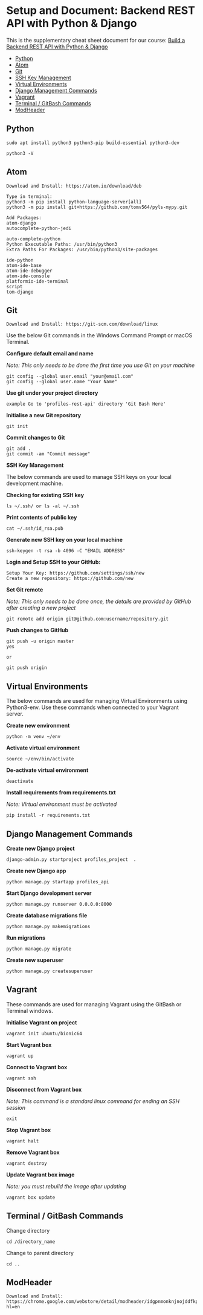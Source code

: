 # Setup and Document: Backend REST API with Python & Django

This is the supplementary cheat sheet document for our course: [Build a Backend REST API with Python & Django](https://www.linkedin.com/in/alardosa/)

<!-- TOC depthFrom:2 depthTo:6 withLinks:1 updateOnSave:1 orderedList:0 -->

- [Python](#python)
- [Atom](#atom)
- [Git](#git)
- [SSH Key Management](#ssh-key-management)
- [Virtual Environments](#virtual-environments)
- [Django Management Commands](#django-management-commands)
- [Vagrant](#vagrant)
- [Terminal / GitBash Commands](#terminal-gitbash-commands)
- [ModHeader](#modheader)

<!-- /TOC -->

## Python
```
sudo apt install python3 python3-pip build-essential python3-dev

python3 -V
```

## Atom
```
Download and Install: https://atom.io/download/deb

Type in terminal:
python3 -m pip install python-language-server[all]
python3 -m pip install git+https://github.com/tomv564/pyls-mypy.git

Add Packages:
atom-django
autocomplete-python-jedi

auto-complete-python
Python Executable Paths: /usr/bin/python3
Extra Paths For Packages: /usr/bin/python3/site-packages

ide-python
atom-ide-base
atom-ide-debugger
atom-ide-console
platformio-ide-terminal
script
tom-django
```

## Git
```
Download and Install: https://git-scm.com/download/linux
```

Use the below Git commands in the Windows Command Prompt or macOS Terminal.

**Configure default email and name**

*Note: This only needs to be done the first time you use Git on your machine*

```
git config --global user.email "your@email.com"
git config --global user.name "Your Name"
```


**Use git under your project directory**
```
example Go to 'profiles-rest-api' directory 'Git Bash Here'
```

**Initialise a new Git repository**
```
git init
```

**Commit changes to Git**
```
git add .
git commit -am "Commit message"
```

**SSH Key Management**

The below commands are used to manage SSH keys on your local development machine.

**Checking for existing SSH key**

```
ls ~/.ssh/ or ls -al ~/.ssh
```

**Print contents of public key**

```
cat ~/.ssh/id_rsa.pub
```

**Generate new SSH key on your local machine**

```
ssh-keygen -t rsa -b 4096 -C "EMAIL ADDRESS"
```

**Login and Setup SSH to your GitHub:**
```
Setup Your Key: https://github.com/settings/ssh/new
Create a new repository: https://github.com/new
```

**Set Git remote**

*Note: This only needs to be done once, the details are provided by GitHub after creating a new project*

```
git remote add origin git@github.com:username/repository.git
```

**Push changes to GitHub**

```
git push -u origin master
yes

or

git push origin
```


## Virtual Environments

The below commands are used for managing Virtual Environments using Python3-env. Use these commands when connected to your Vagrant server.

**Create new environment**

```
python -m venv ~/env
```

**Activate virtual environment**

```
source ~/env/bin/activate
```

**De-activate virtual environment**

```
deactivate
```

**Install requirements from requirements.txt**

*Note: Virtual environment must be activated*

```
pip install -r requirements.txt
```

## Django Management Commands

**Create new Django project**

```
django-admin.py startproject profiles_project  .
```

**Create new Django app**

```
python manage.py startapp profiles_api
```

**Start Django development server**

```
python manage.py runserver 0.0.0.0:8000
```

**Create database migrations file**

```
python manage.py makemigrations
```

**Run migrations**

```
python manage.py migrate
```

**Create new superuser**

```
python manage.py createsuperuser
```

## Vagrant

These commands are used for managing Vagrant using the GitBash or Terminal windows.

**Initialise Vagrant on project**

```
vagrant init ubuntu/bionic64
```

**Start Vagrant box**

```
vagrant up
```

**Connect to Vagrant box**

```
vagrant ssh
```

**Disconnect from Vagrant box**

*Note: This command is a standard linux command for ending an SSH session*

```
exit
```

**Stop Vagrant box**

```
vagrant halt
```

**Remove Vagrant box**

```
vagrant destroy
```

**Update Vagrant box image**

*Note: you must rebuild the image after updating*

```
vagrant box update
```

## Terminal / GitBash Commands

Change directory

```
cd /directory_name
```

Change to parent directory

```
cd ..
```

## ModHeader
```
Download and Install: https://chrome.google.com/webstore/detail/modheader/idgpnmonknjnojddfkpgkljpfnnfcklj?hl=en
```
